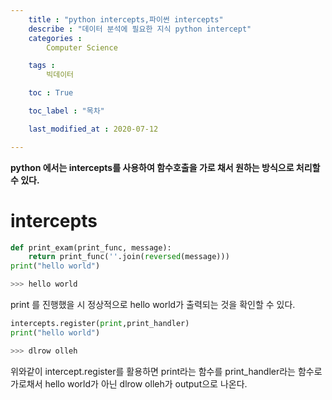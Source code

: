 ```yaml
---
    title : "python intercepts,파이썬 intercepts"
    describe : "데이터 분석에 필요한 지식 python intercept" 
    categories : 
        Computer Science   

    tags :
        빅데이터

    toc : True

    toc_label : "목차"        

    last_modified_at : 2020-07-12

---
```

**python 에서는 intercepts를 사용하여 함수호출을 가로 채서 원하는 방식으로 처리할 수 있다.** 

# intercepts
```python
def print_exam(print_func, message):
    return print_func(''.join(reversed(message)))
print("hello world")

>>> hello world
```
print 를 진행했을 시 정상적으로 hello world가 출력되는 것을 확인할 수 있다.

```python
intercepts.register(print,print_handler)
print("hello world")

>>> dlrow olleh
```

위와같이 intercept.register를 활용하면 print라는 함수를 print_handler라는 함수로 가로채서 hello world가 아닌 dlrow olleh가 output으로 나온다.